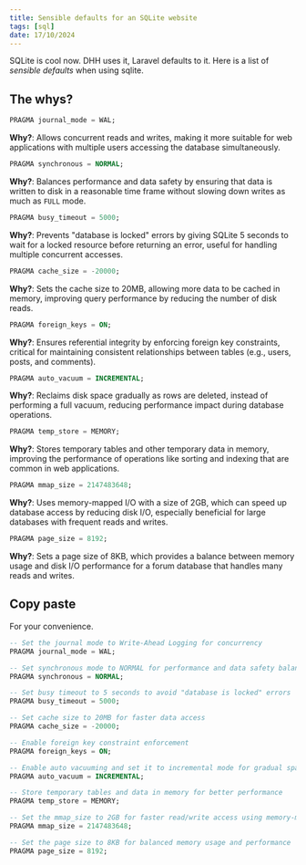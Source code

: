 ```yaml
---
title: Sensible defaults for an SQLite website
tags: [sql]
date: 17/10/2024
---
```


SQLite is cool now. DHH uses it, Laravel defaults to it. Here is a list of
_sensible defaults_ when using sqlite.


<!-- more -->

## The whys?

```sql
PRAGMA journal_mode = WAL;
```

**Why?**: Allows concurrent reads and writes, making it more suitable for web applications with multiple users accessing the database simultaneously.

```sql
PRAGMA synchronous = NORMAL;
```

**Why?**: Balances performance and data safety by ensuring that data is written to disk in a reasonable time frame without slowing down writes as much as `FULL` mode.

```sql
PRAGMA busy_timeout = 5000;
```
**Why?**: Prevents "database is locked" errors by giving SQLite 5 seconds to wait for a locked resource before returning an error, useful for handling multiple concurrent accesses.

```sql
PRAGMA cache_size = -20000;
```
**Why?**: Sets the cache size to 20MB, allowing more data to be cached in memory, improving query performance by reducing the number of disk reads.

```sql
PRAGMA foreign_keys = ON;
```
**Why?**: Ensures referential integrity by enforcing foreign key constraints, critical for maintaining consistent relationships between tables (e.g., users, posts, and comments).

```sql
PRAGMA auto_vacuum = INCREMENTAL;
```
**Why?**: Reclaims disk space gradually as rows are deleted, instead of performing a full vacuum, reducing performance impact during database operations.

```sql
PRAGMA temp_store = MEMORY;
```
**Why?**: Stores temporary tables and other temporary data in memory, improving the performance of operations like sorting and indexing that are common in web applications.

```sql
PRAGMA mmap_size = 2147483648;
```
**Why?**: Uses memory-mapped I/O with a size of 2GB, which can speed up database access by reducing disk I/O, especially beneficial for large databases with frequent reads and writes.

```sql
PRAGMA page_size = 8192;
```
**Why?**: Sets a page size of 8KB, which provides a balance between memory usage and disk I/O performance for a forum database that handles many reads and writes.

## Copy paste

For your convenience.

```sql
-- Set the journal mode to Write-Ahead Logging for concurrency
PRAGMA journal_mode = WAL;

-- Set synchronous mode to NORMAL for performance and data safety balance
PRAGMA synchronous = NORMAL;

-- Set busy timeout to 5 seconds to avoid "database is locked" errors
PRAGMA busy_timeout = 5000;

-- Set cache size to 20MB for faster data access
PRAGMA cache_size = -20000;

-- Enable foreign key constraint enforcement
PRAGMA foreign_keys = ON;

-- Enable auto vacuuming and set it to incremental mode for gradual space reclaiming
PRAGMA auto_vacuum = INCREMENTAL;

-- Store temporary tables and data in memory for better performance
PRAGMA temp_store = MEMORY;

-- Set the mmap_size to 2GB for faster read/write access using memory-mapped I/O
PRAGMA mmap_size = 2147483648;

-- Set the page size to 8KB for balanced memory usage and performance
PRAGMA page_size = 8192;
```
